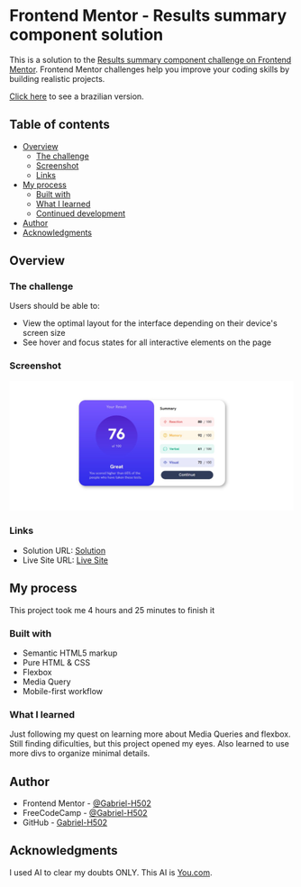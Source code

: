 # Frontend Mentor - Results summary component solution

This is a solution to the [Results summary component challenge on Frontend Mentor](https://www.frontendmentor.io/challenges/results-summary-component-CE_K6s0maV). Frontend Mentor challenges help you improve your coding skills by building realistic projects. 

[Click here](README-br.md) to see a brazilian version.

## Table of contents

- [Overview](#overview)
  - [The challenge](#the-challenge)
  - [Screenshot](#screenshot)
  - [Links](#links)
- [My process](#my-process)
  - [Built with](#built-with)
  - [What I learned](#what-i-learned)
  - [Continued development](#continued-development)
- [Author](#author)
- [Acknowledgments](#acknowledgments)

## Overview

### The challenge

Users should be able to:

- View the optimal layout for the interface depending on their device's screen size
- See hover and focus states for all interactive elements on the page

### Screenshot

![](./assets/images/screenshot.jpg)


### Links

- Solution URL: [Solution](#)
- Live Site URL: [Live Site](#)

## My process

This project took me 4 hours and 25 minutes to finish it

### Built with

- Semantic HTML5 markup
- Pure HTML & CSS
- Flexbox
- Media Query
- Mobile-first workflow

### What I learned

Just following my quest on learning more about Media Queries and flexbox. Still finding dificulties, but this project opened my eyes. Also learned to use more divs to organize minimal details.

## Author

- Frontend Mentor - [@Gabriel-H502](https://www.frontendmentor.io/profile/Gabriel-H502)
- FreeCodeCamp - [@Gabriel-H502](https://www.freecodecamp.org/Gabriel-H502) 
- GitHub - [Gabriel-H502](https://github.com/Gabriel-H502)

## Acknowledgments

I used AI to clear my doubts ONLY. This AI is [You.com](https://you.com/). 
